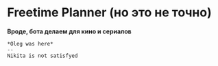 ﻿Freetime Planner (но это не точно)
======================
**Вроде, бота делаем для кино и сериалов**
~~~~~~
*Oleg was here*
--
Nikita is not satisfyed